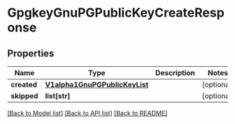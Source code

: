 # GpgkeyGnuPGPublicKeyCreateResponse

## Properties
Name | Type | Description | Notes
------------ | ------------- | ------------- | -------------
**created** | [**V1alpha1GnuPGPublicKeyList**](V1alpha1GnuPGPublicKeyList.md) |  | [optional] 
**skipped** | **list[str]** |  | [optional] 

[[Back to Model list]](../README.md#documentation-for-models) [[Back to API list]](../README.md#documentation-for-api-endpoints) [[Back to README]](../README.md)



